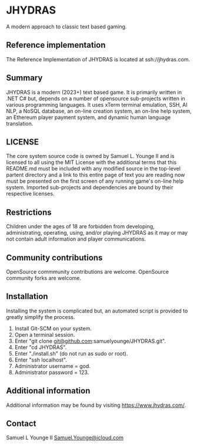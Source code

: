 # JHYDRAS
A modern approach to classic text based gaming.

## Reference implementation
The Reference Implementation of JHYDRAS is located at ssh://jhydras.com.

## Summary
JHYDRAS is a modern (2023+) text based game.  It is primarily written in .NET C# but, depends on a number of opensource sub-projects written in various programming languages.  It uses xTerm terminal emulation, SSH, AI NLP, a NoSQL database, an on-line creation system, an on-line help system, an Ethereum player payment system, and dynamic human language translation.

## LICENSE
The core system source code is owned by Samuel L. Younge II and is licensed to all using the MIT License with the additional terms that this README.md must be included with any modified source in the top-level partent directory and a link to this entire page of text you are reading now must be presented on the first screen of any running game's on-line help system.  Imported sub-projects and dependencies are bound by their respective licenses.

## Restrictions
Children under the ages of 18 are forbidden from developing, administrating, operating, using, and/or playing JHYDRAS as it may or may not contain adult information and player communications.

## Community contributions
OpenSource commmunity contributions are welcome.  OpenSource community forks are welcome.

## Installation
Installing the system is complicated but, an automated script is provided to greatly simplify the process.
1. Install Git-SCM on your system.
2. Open a terminal session.
3. Enter "git clone git@github.com:samuelyounge/JHYDRAS.git".
4. Enter "cd JHYDRAS".
5. Enter "./install.sh" (do not run as sudo or root).
6. Enter "ssh localhost".
7. Administrator username = god.
8. Administrator password = 123.

## Additional information
Additional information may be found by visiting https://www.jhydras.com/.

## Contact
Samuel L Younge II <Samuel.Younge@icloud.com>
